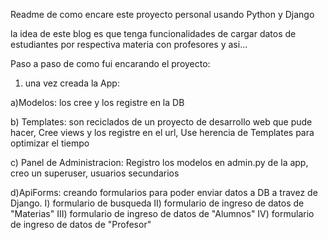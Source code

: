 Readme de como encare este proyecto personal usando Python y Django

la idea de este blog es que tenga funcionalidades de cargar datos de estudiantes por respectiva materia con profesores y asi...

Paso a paso de como fui encarando el proyecto:

1) una vez creada la App:

a)Modelos: los cree y los registre en la DB

b) Templates: son reciclados de un proyecto de desarrollo web que pude hacer,  Cree views y los registre en el url, Use herencia de Templates para optimizar el tiempo

c) Panel de Administracion: Registro los modelos en admin.py de la app, creo un superuser, usuarios secundarios

d)ApiForms: creando formularios para poder enviar datos a DB a travez de Django.
I) formulario de busqueda 
II) formulario de ingreso de datos de "Materias"
III) formulario de ingreso de datos de "Alumnos"
IV) formulario de ingreso de datos de "Profesor"	
